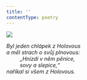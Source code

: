 ```yaml
---
title: ''
contentType: poetry
---
```


<section>

![](../Images/050.jpg)

_Byl jeden chlápek z Holovous  
a měl strach o svůj plnovous:  
         „Hnízdí v něm pěnice,  
         sovy a slepice,“  
naříkal si všem z Holovous._

</section>
